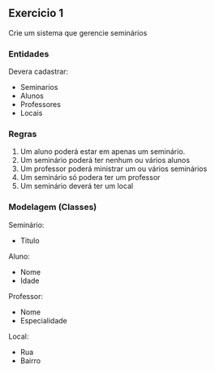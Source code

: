 ## Exercicio 1
Crie um sistema que gerencie seminários

### Entidades
Devera cadastrar:
 - Seminarios
 - Alunos
 - Professores
 - Locais

### Regras 
1) Um aluno poderá estar em apenas um seminário.
2) Um seminário poderá ter nenhum ou vários alunos
3) Um professor poderá ministrar um ou vários seminários
4) Um seminário só podera ter um professor
5) Um seminário deverá ter um local

### Modelagem (Classes)
Seminário:
 - Titulo

Aluno:
 - Nome
 - Idade
 
Professor:
 - Nome
 - Especialidade
 
Local:
 - Rua
 - Bairro


